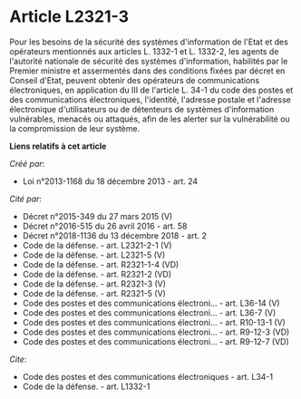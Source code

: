 # Article L2321-3

Pour les besoins de la sécurité des systèmes d'information de l'Etat et des opérateurs mentionnés aux articles L. 1332-1 et
L. 1332-2, les agents de l'autorité nationale de sécurité des systèmes d'information, habilités par le Premier ministre et
assermentés dans des conditions fixées par décret en Conseil d'Etat, peuvent obtenir des opérateurs de communications
électroniques, en application du III de l'article L. 34-1 du code des postes et des communications électroniques, l'identité,
l'adresse postale et l'adresse électronique d'utilisateurs ou de détenteurs de systèmes d'information vulnérables, menacés ou
attaqués, afin de les alerter sur la vulnérabilité ou la compromission de leur système.

**Liens relatifs à cet article**

_Créé par_:

  - Loi n°2013-1168 du 18 décembre 2013 - art. 24

_Cité par_:

  - Décret n°2015-349 du 27 mars 2015 (V)
  - Décret n°2016-515 du 26 avril 2016 - art. 58
  - Décret n°2018-1136 du 13 décembre 2018 - art. 2
  - Code de la défense. - art. L2321-2-1 (V)
  - Code de la défense. - art. L2321-5 (V)
  - Code de la défense. - art. R2321-1-4 (VD)
  - Code de la défense. - art. R2321-2 (VD)
  - Code de la défense. - art. R2321-3 (V)
  - Code de la défense. - art. R2321-5 (V)
  - Code des postes et des communications électroni... - art. L36-14 (V)
  - Code des postes et des communications électroni... - art. L36-7 (V)
  - Code des postes et des communications électroni... - art. R10-13-1 (V)
  - Code des postes et des communications électroni... - art. R9-12-3 (VD)
  - Code des postes et des communications électroni... - art. R9-12-7 (VD)

_Cite_:

  - Code des postes et des communications électroniques - art. L34-1
  - Code de la défense. - art. L1332-1
